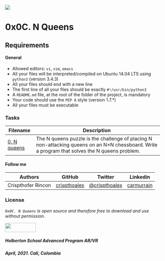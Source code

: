 ![](https://www.crestbook.com/files/Judit-photo1_602x433.jpg)

# 0x0C. N Queens

## Requirements
#### General
<ul>
    <li>Allowed editors: <code>vi</code>, <code>vim</code>, <code>emacs</code></li>
    <li>All your files will be interpreted/compiled on Ubuntu 14.04 LTS using <code>python3</code> (version 3.4.3)</li>
    <li>All your files should end with a new line</li>
    <li>The first line of all your files should be exactly <code>#!/usr/bin/python3</code></li>
    <li>A <code>README.md</code> file, at the root of the folder of the project, is mandatory</li>
    <li>Your code should use the <code>PEP 8</code> style (version 1.7.*)</li>
    <li>All your files must be executable</li>
</ul>

### Tasks

| **Filename** | **Description** |
|---|---|
| [0. N queens](./0-nqueens.py) | The N queens puzzle is the challenge of placing N non-attacking queens on an N×N chessboard. Write a program that solves the N queens problem. |

#### Follow me

| Authors | GitHub | Twitter | Linkedin |
| :---: | :---: | :---: | :---: |
| Crispthofer Rincon | [crispthoalex](https://github.com/crispthoalex) | [@crispthoalex](https://twitter.com/crispthoalex) | [carmurrain](https://www.linkedin.com/in/carmurrain) |

### License
*`0x0C. N Queens` is open source and therefore free to download and use without permission.*

<a href="url"><img src="https://www.holbertonschool.com/holberton-logo.png" align-self="middle" width="100" height="30"></a>

##### Holberton School  Advanced Program  AR/VR
##### April, 2021. Cali, Colombia
